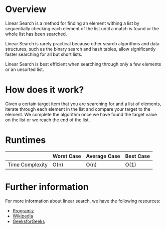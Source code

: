 # Overview

Linear Search is a method for finding an element withing a list by sequentially checking each element of the list until a match is found or the whole list has been searched.

Linear Search is rarely practical because other search algorithms and data structures, such as the binary search and hash tables, allow significantly faster searching for all but short lists.

Linear Search is best efficient when searching through only a few elements or an unsorted list.

# How does it work?

Given a certain target item that you are searching for and a list of elements, iterate through each element in the list and compare your target to the element. We complete the algorithm once we have found the target value on the list or we reach the end of the list.

# Runtimes

|                 | Worst Case | Average Case | Best Case |
|-----------------|------------|--------------|-----------|
| Time Complexity | O(n)       | O(n)         | O(1)      |

# Further information

For more information about linear search, we have the following resources:
- [Programiz](https://www.programiz.com/dsa/linear-search)
- [Wikipedia](https://en.wikipedia.org/wiki/Linear_search)
- [GeeksforGeeks](https://www.geeksforgeeks.org/linear-search/)